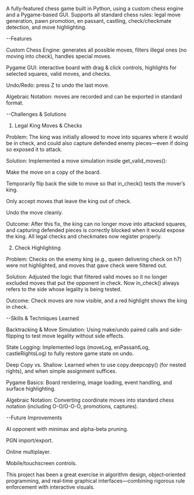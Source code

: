 A fully‑featured chess game built in Python, using a custom chess engine and a Pygame-based GUI. Supports all standard chess rules: legal move generation, pawn promotion, en passant, castling, check/checkmate detection, and move highlighting.

--Features

Custom Chess Engine: generates all possible moves, filters illegal ones (no moving into check), handles special moves.

Pygame GUI: interactive board with drag & click controls, highlights for selected squares, valid moves, and checks.

Undo/Redo: press Z to undo the last move.

Algebraic Notation: moves are recorded and can be exported in standard format.

--Challenges & Solutions

1. Legal King Moves & Checks

Problem: The king was initially allowed to move into squares where it would be in check, and could also capture defended enemy pieces—even if doing so exposed it to attack.

Solution: Implemented a move simulation inside get_valid_moves():

Make the move on a copy of the board.

Temporarily flip back the side to move so that in_check() tests the mover’s king.

Only accept moves that leave the king out of check.

Undo the move cleanly.

Outcome: After this fix, the king can no longer move into attacked squares, and capturing defended pieces is correctly blocked when it would expose the king. All legal checks and checkmates now register properly.

2. Check Highlighting

Problem: Checks on the enemy king (e.g., queen delivering check on h7) were not highlighted, and moves that gave check were filtered out.

Solution: Adjusted the logic that filtered valid moves so it no longer excluded moves that put the opponent in check. Now in_check() always refers to the side whose legality is being tested.

Outcome: Check moves are now visible, and a red highlight shows the king in check.

--Skills & Techniques Learned

Backtracking & Move Simulation: Using make/undo paired calls and side-flipping to test move legality without side effects.

State Logging: Implemented logs (moveLog, enPassantLog, castleRightsLog) to fully restore game state on undo.

Deep Copy vs. Shallow: Learned when to use copy.deepcopy() (for nested rights), and when simple assignment suffices.

Pygame Basics: Board rendering, image loading, event handling, and surface highlighting.

Algebraic Notation: Converting coordinate moves into standard chess notation (including O-O/O-O-O, promotions, captures).

--Future Improvements

AI opponent with minimax and alpha-beta pruning.

PGN import/export.

Online multiplayer.

Mobile/touchscreen controls.

This project has been a great exercise in algorithm design, object‑oriented programming, and real‑time graphical interfaces—combining rigorous rule enforcement with interactive visuals.

